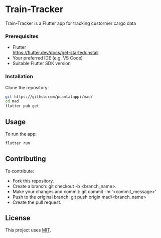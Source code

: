 # Train-Tracker

Train-Tracker is a Flutter app for tracking custormer cargo data

### Prerequisites

- Flutter <br>https://flutter.dev/docs/get-started/install
- Your preferred IDE (e.g. VS Code)
- Suitable Flutter SDK version

### Installation

Clone the repository:

```sh
git https://github.com/pcantaluppi/mad/
cd mad
flutter pub get
```

## Usage

To run the app:

```sh
flutter run
```

## Contributing

To contribute:

- Fork this repository.
- Create a branch: git checkout -b <branch_name>.
- Make your changes and commit: git commit -m '<commit_message>'
- Push to the original branch: git push origin mad/<branch_name>
- Create the pull request.

## License

This project uses [MIT](https://choosealicense.com/licenses/mit/).
